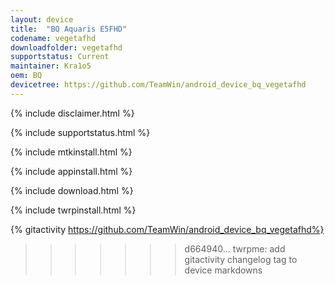 ```yaml
---
layout: device
title:  "BQ Aquaris E5FHD"
codename: vegetafhd
downloadfolder: vegetafhd
supportstatus: Current
maintainer: Kra1o5
oem: BQ
devicetree: https://github.com/TeamWin/android_device_bq_vegetafhd
---
```


{% include disclaimer.html %}

{% include supportstatus.html %}

{% include mtkinstall.html %}

{% include appinstall.html %}

{% include download.html %}

{% include twrpinstall.html %}

{% gitactivity  https://github.com/TeamWin/android_device_bq_vegetafhd%}
>>>>>>> d664940... twrpme: add gitactivity changelog tag to device markdowns
